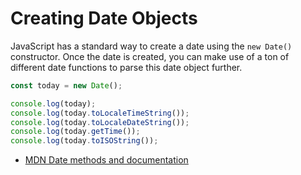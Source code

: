 # Creating Date Objects

JavaScript has a standard way to create a date using the `new Date()` constructor. Once the date is created, you can make use of a ton of different date functions to parse this date object further.

```javascript
const today = new Date();

console.log(today);
console.log(today.toLocaleTimeString());
console.log(today.toLocaleDateString());
console.log(today.getTime());
console.log(today.toISOString());
```

- [MDN Date methods and documentation](https://developer.mozilla.org/en-US/docs/Web/JavaScript/Reference/Global_Objects/Date)
